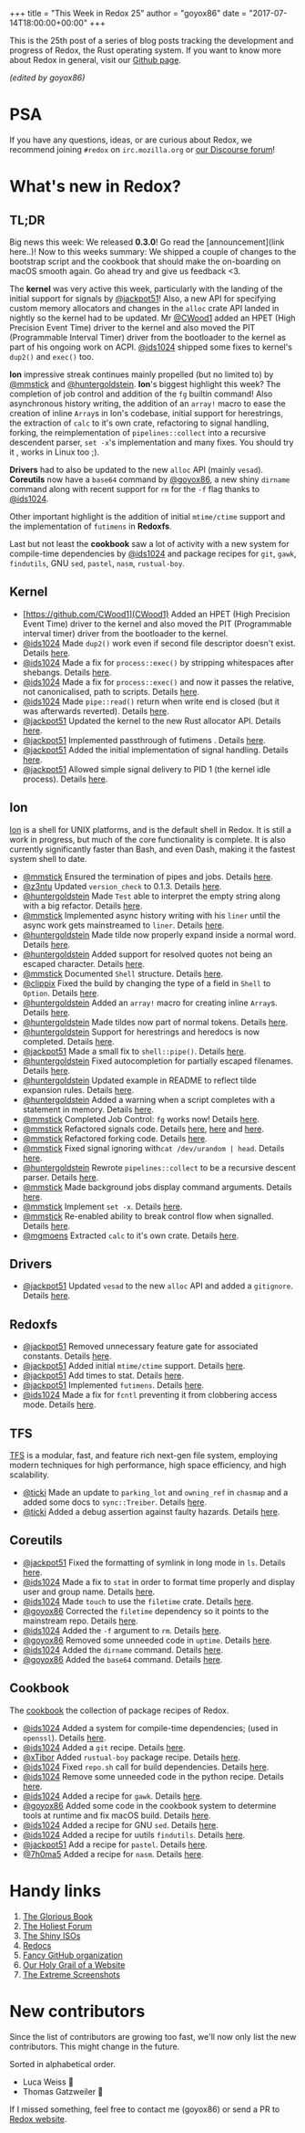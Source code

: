+++
title = "This Week in Redox 25"
author = "goyox86"
date = "2017-07-14T18:00:00+00:00"
+++

This is the 25th post of a series of blog posts tracking the development and progress of Redox, the Rust operating system. If you want to know more about Redox in general, visit our [Github page](https://github.com/redox-os/redox).

*(edited by goyox86)*

# PSA

If you have any questions, ideas, or are curious about Redox, we recommend joining `#redox` on `irc.mozilla.org` or [our Discourse forum](https://discourse.redox-os.org/)!

# What's new in Redox?

## TL;DR

Big news this week: We released **0.3.0**! Go read the [announcement](link here..)! Now to this weeks summary: We shipped a couple of changes to the bootstrap script and the cookbook that should make the on-boarding on macOS smooth again. Go ahead try and give us feedback <3.

The **kernel** was very active this week, particularly with the landing of the initial support for signals by [@jackpot51](https://github.com/jackpot51)! Also, a new API for specifying custom memory allocators and changes in the `alloc` crate API landed in nightly so the kernel had to be updated. Mr [@CWood1](https://github.com/CWood1) added an HPET (High Precision Event Time) driver to the kernel and also moved the PIT (Programmable Interval Timer) driver from the bootloader to the kernel as part of his ongoing work on ACPI. [@ids1024](https://github.com/ids1024) shipped some fixes to kernel's `dup2()` and `exec()` too. 

**Ion** impressive streak continues mainly propelled (but no limited to) by  [@mmstick](https://github.com/mmstick) and [@huntergoldstein](https://github.com/huntergoldstein). **Ion**'s biggest highlight this week? The completion of job control and addition of the `fg` builtin command! Also asynchronous history writing, the addition of an `array!` macro to ease the creation of  inline `Array`s in Ion's codebase, initial support for herestrings, the extraction of `calc` to it's own crate, refactoring to signal handling, forking, the reimplementation of `pipelines::collect` into a recursive descendent parser, `set -x`'s implementation and many fixes. You should try it , works in Linux too ;).  

**Drivers** had to also be updated to the new `alloc` API (mainly `vesad`). **Coreutils** now have a `base64` command by  [@goyox86](https://github.com/goyox86), a new shiny `dirname` command along with recent support for `rm` for the `-f` flag thanks to [@ids1024](https://github.com/ids1024).

Other important highlight is the addition of initial `mtime/ctime` support and the implementation of `futimens` in **Redoxfs**. 

Last but not least the **cookbook** saw a lot of activity with a new system for compile-time dependencies by [@ids1024](https://github.com/ids1024) and package recipes for `git`, `gawk`, `findutils`, GNU `sed`, `pastel`, `nasm`, `rustual-boy`.

## Kernel

- [https://github.com/CWood1](CWood1) Added an HPET (High Precision Event Time) driver to the kernel and also moved the PIT (Programmable interval timer) driver from the bootloader to the kernel.
- [@ids1024](https://github.com/ids1024) Made `dup2()` work even if second file descriptor doesn't exist. Details [here](https://github.com/redox-os/kernel/pull/34).
- [@ids1024](https://github.com/ids1024) Made a fix for `process::exec()` by stripping whitespaces after shebangs. Details [here](https://github.com/redox-os/kernel/pull/32).
- [@ids1024](https://github.com/ids1024) Made a fix for `process::exec()` and now it passes the relative, not canonicalised, path to scripts. Details [here](https://github.com/redox-os/kernel/pull/33).
- [@ids1024](https://github.com/ids1024) Made `pipe::read()` return when write end is closed (but it was afterwards reverted). Details [here](https://github.com/redox-os/kernel/pull/29).
- [@jackpot51](https://github.com/jackpot51) Updated the kernel to the new Rust allocator API. Details [here](https://github.com/redox-os/kernel/commit/3f40af0687086a52f21587730ac87a87d7956a7e).
- [@jackpot51](https://github.com/jackpot51) Implemented passthrough of futimens . Details [here](https://github.com/redox-os/kernel/commit/7e52541f39be01a011a9cc470d01c35f318fc78c).
- [@jackpot51](https://github.com/jackpot51) Added the initial implementation of signal handling. Details [here](https://github.com/redox-os/kernel/commit/b5ff0aabd561c1befcc583aa0d7139fddabda27b).
- [@jackpot51](https://github.com/jackpot51) Allowed simple signal delivery to PID 1 (the kernel idle process). Details [here](https://github.com/redox-os/kernel/commit/a3493d16fdd26b7422282b7b07b30db74089cb56).

## Ion

[Ion](https://github.com/redox-os/ion) is a shell for UNIX platforms, and is the default shell in Redox. It is still a work in progress, but much of the core functionality is complete. It is also currently significantly faster than Bash, and even Dash, making it the fastest system shell to date.

- [@mmstick](https://github.com/mmstick) Ensured the termination of pipes and jobs. Details [here](https://github.com/redox-os/ion/commit/4035d7d59a2ed774c748f3a144b9c9778c4c059d).
- [@z3ntu](https://github.com/z3ntu) Updated `version_check` to 0.1.3. Details [here](https://github.com/redox-os/ion/pull/394).
- [@huntergoldstein](https://github.com/huntergoldstein) Made `Test` able to interpret the empty string along with a big refactor. Details [here](https://github.com/redox-os/ion/pull/396).
- [@mmstick](https://github.com/mmstick) Implemented async history writing with his `liner` until the async work gets mainstreamed to `liner`. Details [here](https://github.com/redox-os/ion/commit/1afe9620a1db6e5dd0092c0033e694e4e0e2a4ba).
- [@huntergoldstein](https://github.com/huntergoldstein) Made tilde now properly expand inside a normal word. Details [here](https://github.com/redox-os/ion/pull/398).
- [@huntergoldstein](https://github.com/huntergoldstein) Added support for resolved quotes not being an escaped character. Details [here](https://github.com/redox-os/ion/pull/399).
- [@mmstick](https://github.com/mmstick) Documented `Shell` structure. Details [here](https://github.com/redox-os/ion/commit/ea4b98c94f218c72921f398d614b674c58cc94c4).
- [@clippix](https://github.com/clippix) Fixed the build by changing the type of a field in `Shell` to `Option`. Details [here](https://github.com/redox-os/ion/pull/403).
- [@huntergoldstein](https://github.com/huntergoldstein) Added an `array!` macro for creating inline `Array`s. Details [here](https://github.com/redox-os/ion/pull/404).
- [@huntergoldstein](https://github.com/huntergoldstein) Made tildes now part of normal tokens. Details [here](https://github.com/redox-os/ion/pull/407).
- [@huntergoldstein](https://github.com/huntergoldstein) Support for herestrings and heredocs is now completed. Details [here](https://github.com/redox-os/ion/pull/405).
- [@jackpot51](https://github.com/jackpot51) Made a small fix to `shell::pipe()`. Details [here](https://github.com/redox-os/ion/commit/a5d579bbffe1dd4cc6751825d3468f4bb556ca7c).
- [@huntergoldstein](https://github.com/huntergoldstein) Fixed autocompletion for partially escaped filenames. Details [here](https://github.com/redox-os/ion/pull/373).
- [@huntergoldstein](https://github.com/huntergoldstein) Updated example in README to reflect tilde expansion rules. Details [here](https://github.com/redox-os/ion/pull/377).
- [@huntergoldstein](https://github.com/huntergoldstein) Added a warning when a script completes with a statement in memory. Details [here](https://github.com/redox-os/ion/pull/376).
- [@mmstick](https://github.com/mmstick) Completed Job Control: `fg` works now! Details [here](https://github.com/redox-os/ion/commit/8fc7729400b7ba8b2bad8e5248be61b9a39472eb).
- [@mmstick](https://github.com/mmstick) Refactored signals code. Details [here](https://github.com/redox-os/ion/commit/5f0ed860d8c52032b889b811dfb3989732349ed1), [here](https://github.com/redox-os/ion/commit/f45b5f232a2b6a767e384c88e99700b782818dc4) and [here](https://github.com/redox-os/ion/commit/bea32bbff29f376c90e72ab5b6a56eea3e078353).
- [@mmstick](https://github.com/mmstick) Refactored forking code. Details [here](https://github.com/redox-os/ion/commit/b1cac10aa5b12a6fb36d01c9fe64d6b84706e78b).
- [@mmstick](https://github.com/mmstick) Fixed signal ignoring with`cat /dev/urandom | head`. Details [here](https://github.com/redox-os/ion/commit/48f48af901e09c59a104dacb1a3d1bf74f56df85).
- [@huntergoldstein](https://github.com/huntergoldstein) Rewrote `pipelines::collect` to be a recursive descent parser. Details [here](https://github.com/redox-os/ion/pull/382).
- [@mmstick](https://github.com/mmstick) Made background jobs display command arguments. Details [here](https://github.com/redox-os/ion/commit/c6f90de62a54868cbb2ec34b060cb5af6e499716).
- [@mmstick](https://github.com/mmstick) Implement `set -x`. Details [here](https://github.com/redox-os/ion/commit/8f3df249de8b7c410c83e1574f6e1de7756212f2).
- [@mmstick](https://github.com/mmstick) Re-enabled ability to break control flow when signalled. Details [here](https://github.com/redox-os/ion/commit/e3a519b3bcec4cf20bd247837eb46493b0133bf6).
- [@mgmoens](https://github.com/mgmoens) Extracted `calc` to it's own crate. Details [here](github.com/redox-os/ion/pull/372).

## Drivers

- [@jackpot51](https://github.com/jackpot51) Updated `vesad` to the new `alloc` API and added a `gitignore`. Details [here](https://github.com/redox-os/drivers/commit/cd782acf77d7d7fd00e843282b1f765ce6c13ab7).

## Redoxfs

- [@jackpot51](https://github.com/jackpot51) Removed unnecessary feature gate for associated constants. Details [here](https://github.com/redox-os/redoxfs/commit/dcce0d9e6e0519c486e1210ba792a9af13601c91).
- [@jackpot51](https://github.com/jackpot51) Added initial `mtime/ctime` support. Details [here](https://github.com/redox-os/redoxfs/commit/9471a2e4109d57c833aafc22536c0efd020021ff).
- [@jackpot51](https://github.com/jackpot51) Add times to stat. Details [here](https://github.com/redox-os/redoxfs/commit/1f97d8220cd48cd3ddcb917d23337f15104234cf).
- [@jackpot51](https://github.com/jackpot51) Implemented `futimens`. Details [here](https://github.com/redox-os/redoxfs/commit/8d66d9ce54490cf92b69aef12e2409dec448bf40).
- [@ids1024](https://github.com/ids1024) Made a fix for `fcntl` preventing it from clobbering access mode. Details [here](https://github.com/redox-os/redoxfs/pull/24).

## TFS

[TFS](https://github.com/redox-os/tfs) is a modular, fast, and feature rich next-gen file system, employing modern techniques for high performance, high space efficiency, and high scalability.

- [@ticki](https://github.com/ticki) Made an update to `parking_lot` and `owning_ref` in `chasmap` and a added some docs to `sync::Treiber`. Details [here](https://github.com/redox-os/tfs/commit/b09a9a07b53364b8ce9139d3c645223cf67308e3).
- [@ticki](https://github.com/ticki) Added a debug assertion against faulty hazards. Details [here](https://github.com/redox-os/tfs/commit/24f8064e3e0a0d38fe03fdf960a99086ca8ed0f4).

## Coreutils

- [@jackpot51](https://github.com/jackpot51) Fixed the formatting of symlink in long mode in `ls`. Details [here](https://github.com/redox-os/coreutils/commit/562223b7e030e57718b5e8884c5db9689380f9ba).
- [@ids1024](https://github.com/ids1024) Made a fix to `stat` in order to format time properly and display user and group name. Details [here](https://github.com/redox-os/coreutils/pull/161).
- [@ids1024](https://github.com/ids1024) Made `touch` to use the `filetime` crate. Details [here](https://github.com/redox-os/coreutils/pull/162).
- [@goyox86](https://github.com/goyox86) Corrected the `filetime` dependency so it points to the mainstream repo. Details [here](https://github.com/redox-os/coreutils/pull/163).
- [@ids1024](https://github.com/ids1024) Added the `-f` argument to `rm`. Details [here](https://github.com/redox-os/coreutils/pull/162).
- [@goyox86](https://github.com/goyox86) Removed some unneeded  code in `uptime`. Details [here](https://github.com/redox-os/coreutils/pull/165).
- [@ids1024](https://github.com/ids1024) Added the `dirname` command. Details [here](https://github.com/redox-os/coreutils/pull/166).
- [@goyox86](https://github.com/goyox86) Added the `base64` command. Details [here](https://github.com/redox-os/coreutils/pull/166).

## Cookbook

The [cookbook](https://github.com/redox-os/cookbook) the collection of package recipes of Redox.

- [@ids1024](https://github.com/ids1024) Added a system for compile-time dependencies; (used in `openssl`). Details [here](https://github.com/redox-os/cookbook/pull/39).
- [@ids1024](https://github.com/ids1024) Added a `git` recipe. Details [here](https://github.com/redox-os/cookbook/pull/40).
- [@xTibor](https://github.com/xTibor) Added `rustual-boy` package recipe. Details [here](https://github.com/redox-os/cookbook/pull/44).
- [@ids1024](https://github.com/ids1024) Fixed `repo.sh` call for build dependencies. Details [here](https://github.com/redox-os/cookbook/pull/43).
- [@ids1024](https://github.com/ids1024) Remove some unneeded code in the python recipe. Details [here](https://github.com/redox-os/cookbook/pull/45).
- [@ids1024](https://github.com/ids1024) Added a recipe for `gawk`. Details [here](https://github.com/redox-os/cookbook/pull/46).
- [@goyox86](https://github.com/goyox86) Added some code in the cookbook system to determine tools at runtime and fix macOS build. Details [here](https://github.com/redox-os/cookbook/pull/47).
- [@ids1024](https://github.com/ids1024) Added a recipe for GNU `sed`. Details [here](https://github.com/redox-os/cookbook/pull/48).
- [@ids1024](https://github.com/ids1024) Added a recipe for uutils `findutils`. Details [here](https://github.com/redox-os/cookbook/pull/49).
- [@jackpot51](https://github.com/jackpot51) Add a recipe for `pastel`. Details [here](https://github.com/redox-os/cookbook/commit/5b78bf1d6c134cd6a2f23ed4fbd935ea9610c26a). 
- [@7h0ma5](https://github.com/7h0ma5)  Added a recipe for `nasm`. Details [here](https://github.com/redox-os/cookbook/pull/42). 

# Handy links

1. [The Glorious Book](https://doc.redox-os.org/book/)
2. [The Holiest Forum](https://discourse.redox-os.org/)
3. [The Shiny ISOs](https://github.com/redox-os/redox/releases)
4. [Redocs](http://www.redox-os.org/docs/)
5. [Fancy GitHub organization](https://github.com/redox-os)
6. [Our Holy Grail of a Website](http://www.redox-os.org/)
7. [The Extreme Screenshots](http://www.redox-os.org/screens/)

# New contributors

Since the list of contributors are growing too fast, we'll now only list the new contributors. This might change in the future.

Sorted in alphabetical order.

- Luca Weiss 🎂
- Thomas Gatzweiler 🎂
 
If I missed something, feel free to contact me (goyox86) or send a PR to [Redox website](https://github.com/redox-os/website).
